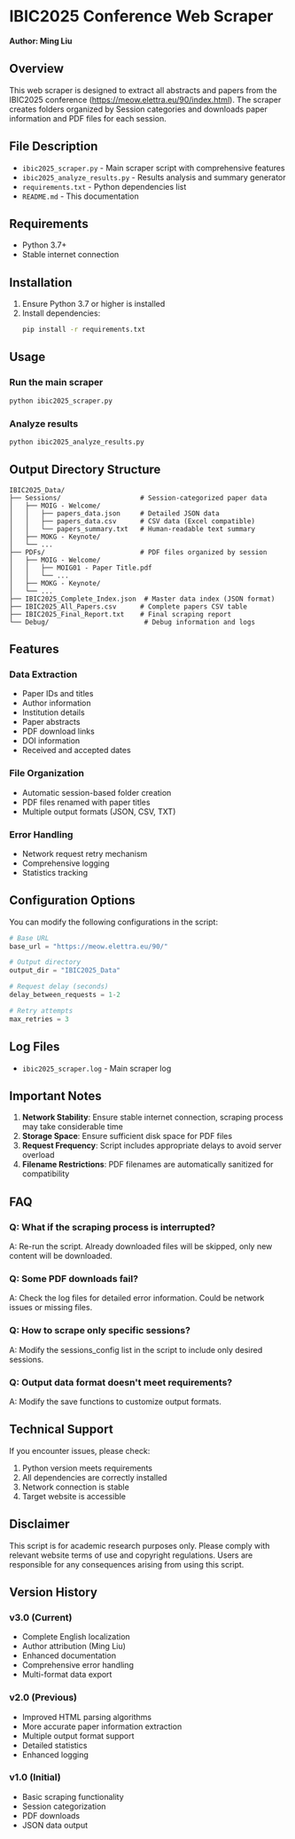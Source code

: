 # IBIC2025 Conference Web Scraper

**Author: Ming Liu**

## Overview
This web scraper is designed to extract all abstracts and papers from the IBIC2025 conference (https://meow.elettra.eu/90/index.html). The scraper creates folders organized by Session categories and downloads paper information and PDF files for each session.

## File Description
- `ibic2025_scraper.py` - Main scraper script with comprehensive features
- `ibic2025_analyze_results.py` - Results analysis and summary generator
- `requirements.txt` - Python dependencies list
- `README.md` - This documentation

## Requirements
- Python 3.7+
- Stable internet connection

## Installation

1. Ensure Python 3.7 or higher is installed
2. Install dependencies:
   ```bash
   pip install -r requirements.txt
   ```

## Usage

### Run the main scraper
```bash
python ibic2025_scraper.py
```

### Analyze results
```bash
python ibic2025_analyze_results.py
```

## Output Directory Structure

```
IBIC2025_Data/
├── Sessions/                    # Session-categorized paper data
│   ├── MOIG - Welcome/
│   │   ├── papers_data.json     # Detailed JSON data
│   │   ├── papers_data.csv      # CSV data (Excel compatible)
│   │   └── papers_summary.txt   # Human-readable text summary
│   ├── MOKG - Keynote/
│   └── ...
├── PDFs/                        # PDF files organized by session
│   ├── MOIG - Welcome/
│   │   ├── MOIG01 - Paper Title.pdf
│   │   └── ...
│   ├── MOKG - Keynote/
│   └── ...
├── IBIC2025_Complete_Index.json  # Master data index (JSON format)
├── IBIC2025_All_Papers.csv      # Complete papers CSV table
├── IBIC2025_Final_Report.txt    # Final scraping report
└── Debug/                        # Debug information and logs
```

## Features

### Data Extraction
- Paper IDs and titles
- Author information
- Institution details
- Paper abstracts
- PDF download links
- DOI information
- Received and accepted dates

### File Organization
- Automatic session-based folder creation
- PDF files renamed with paper titles
- Multiple output formats (JSON, CSV, TXT)

### Error Handling
- Network request retry mechanism
- Comprehensive logging
- Statistics tracking

## Configuration Options

You can modify the following configurations in the script:

```python
# Base URL
base_url = "https://meow.elettra.eu/90/"

# Output directory
output_dir = "IBIC2025_Data"

# Request delay (seconds)
delay_between_requests = 1-2

# Retry attempts
max_retries = 3
```

## Log Files
- `ibic2025_scraper.log` - Main scraper log

## Important Notes

1. **Network Stability**: Ensure stable internet connection, scraping process may take considerable time
2. **Storage Space**: Ensure sufficient disk space for PDF files
3. **Request Frequency**: Script includes appropriate delays to avoid server overload
4. **Filename Restrictions**: PDF filenames are automatically sanitized for compatibility

## FAQ

### Q: What if the scraping process is interrupted?
A: Re-run the script. Already downloaded files will be skipped, only new content will be downloaded.

### Q: Some PDF downloads fail?
A: Check the log files for detailed error information. Could be network issues or missing files.

### Q: How to scrape only specific sessions?
A: Modify the sessions_config list in the script to include only desired sessions.

### Q: Output data format doesn't meet requirements?
A: Modify the save functions to customize output formats.

## Technical Support

If you encounter issues, please check:
1. Python version meets requirements
2. All dependencies are correctly installed
3. Network connection is stable
4. Target website is accessible

## Disclaimer

This script is for academic research purposes only. Please comply with relevant website terms of use and copyright regulations. Users are responsible for any consequences arising from using this script.

## Version History

### v3.0 (Current)
- Complete English localization
- Author attribution (Ming Liu)
- Enhanced documentation
- Comprehensive error handling
- Multi-format data export

### v2.0 (Previous)
- Improved HTML parsing algorithms
- More accurate paper information extraction
- Multiple output format support
- Detailed statistics
- Enhanced logging

### v1.0 (Initial)
- Basic scraping functionality
- Session categorization
- PDF downloads
- JSON data output